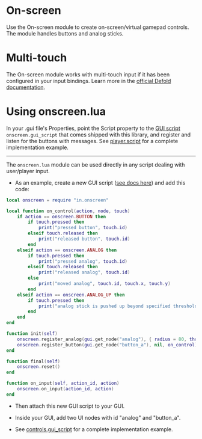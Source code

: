 # On-screen
Use the On-screen module to create on-screen/virtual gamepad controls. The module handles buttons and analog sticks.

# Multi-touch
The On-screen module works with multi-touch input if it has been configured in your input bindings. Learn more in the [official Defold documentation](https://defold.com/manuals/input-mouse-and-touch/#touch-triggers).

# Using onscreen.lua
In your .gui file's Properties, point the Script property to the [GUI script](https://defold.com/manuals/gui-script/) `onscreen.gui_script` that comes shipped with this library, and register and listen for the buttons with messages. See [player.script](https://github.com/britzl/defold-input/blob/master/examples/onscreen_go/player.script) for a complete implementation example.

---

The `onscreen.lua` module can be used directly in any script dealing with user/player input.

- As an example, create a new GUI script ([see docs here](https://defold.com/manuals/gui-script/)) and add this code:

```lua
local onscreen = require "in.onscreen"

local function on_control(action, node, touch)
	if action == onscreen.BUTTON then
		if touch.pressed then
			print("pressed button", touch.id)
		elseif touch.released then
			print("released button", touch.id)
		end
	elseif action == onscreen.ANALOG then
		if touch.pressed then
			print("pressed analog", touch.id)
		elseif touch.released then
			print("released analog", touch.id)
		else
			print("moved analog", touch.id, touch.x, touch.y)
		end
	elseif action == onscreen.ANALOG_UP then
		if touch.pressed then
			print("analog stick is pushed up beyond specified threshold")
		end
	end
end

function init(self)
	onscreen.register_analog(gui.get_node("analog"), { radius = 80, threshold = 0.9 }, on_control)
	onscreen.register_button(gui.get_node("button_a"), nil, on_control)
end

function final(self)
	onscreen.reset()
end

function on_input(self, action_id, action)
	onscreen.on_input(action_id, action)
end
```

- Then attach this new GUI script to your GUI.

- Inside your GUI, add two UI nodes with id "analog" and "button_a".

- See [controls.gui_script](https://github.com/britzl/defold-input/blob/master/examples/onscreen_gui/controls.gui_script) for a complete implementation example.
